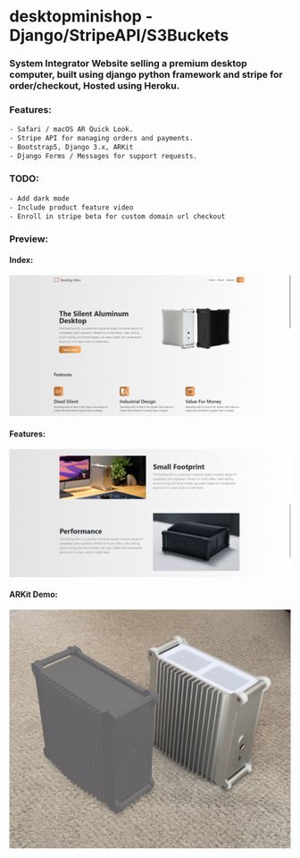 # desktopminishop - Django/StripeAPI/S3Buckets

### System Integrator Website selling a premium desktop computer, built using django python framework and stripe for order/checkout, Hosted using Heroku.

### Features:
    - Safari / macOS AR Quick Look. 
    - Stripe API for managing orders and payments.
    - Bootstrap5, Django 3.x, ARKit
    - Django Forms / Messages for support requests.

### TODO:
    - Add dark mode
    - Include product feature video
    - Enroll in stripe beta for custom domain url checkout
    

### Preview:
#### Index:
![Preview1](/Screenshot%202021-05-06%20174953.png)
#### Features:
![Preview2](/Screenshot%202021-05-06%20174935.png)
#### ARKit Demo:
![Preview3](/A774ED56-940A-4901-ABF9-428F4DB54695.jpeg)


